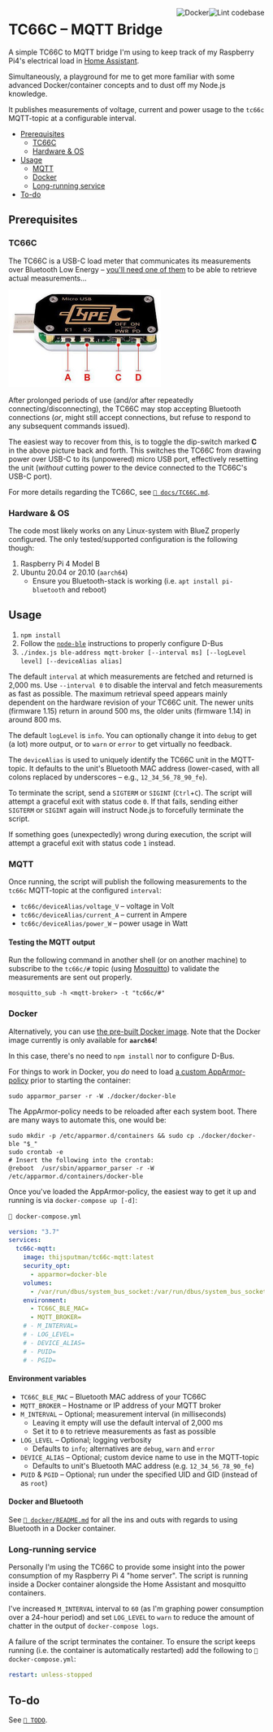 <!-- markdownlint-disable no-inline-html first-line-h1 -->
<p>
  <img
    src="https://github.com/thijsputman/tc66c-mqtt/workflows/Lint%20codebase/badge.svg?branch=main"
    title="Lint codebase" align="right"/>
  <img
    src="https://github.com/thijsputman/tc66c-mqtt/workflows/Docker/badge.svg?branch=main"
    title="Docker" align="right"/>
</p>
<!-- markdownlint-enable no-inline-html -->

# TC66C – MQTT Bridge

A simple TC66C to MQTT bridge I'm using to keep track of my Raspberry Pi4's
electrical load in
[Home Assistant](https://github.com/thijsputman/home-assistant-config).

Simultaneously, a playground for me to get more familiar with some advanced
Docker/container concepts and to dust off my Node.js knowledge.

It publishes measurements of voltage, current and power usage to the `tc66c`
MQTT-topic at a configurable interval.

- [Prerequisites](#prerequisites)
  - [TC66C](#tc66c)
  - [Hardware & OS](#hardware--os)
- [Usage](#usage)
  - [MQTT](#mqtt)
  - [Docker](#docker)
  - [Long-running service](#long-running-service)
- [To-do](#to-do)

## Prerequisites

### TC66C

The TC66C is a USB-C load meter that communicates its measurements over
Bluetooth Low Energy –
[you'll need one of them](https://www.aliexpress.com/item/32968303350.html) to
be able to retrieve actual measurements...

![TC66C diagram](./docs/TC66C_buttons.jpg)

After prolonged periods of use (and/or after repeatedly
connecting/disconnecting), the TC66C may stop accepting Bluetooth connections
(_or_, might still accept connections, but refuse to respond to any subsequent
commands issued).

The easiest way to recover from this, is to toggle the dip-switch marked **C**
in the above picture back and forth. This switches the TC66C from drawing power
over USB-C to its (unpowered) micro USB port, effectively resetting the unit
(_without_ cutting power to the device connected to the TC66C's USB-C port).

For more details regarding the TC66C, see [`📄 docs/TC66C.md`](./docs/TC66C.md).

### Hardware & OS

The code most likely works on any Linux-system with BlueZ properly configured.
The only tested/supported configuration is the following though:

1. Raspberry Pi 4 Model B
2. Ubuntu 20.04 or 20.10 (`aarch64`)
   - Ensure you Bluetooth-stack is working (i.e. `apt install pi-bluetooth` and
     reboot)

## Usage

1. `npm install`
2. Follow the [`node-ble`](https://github.com/chrvadala/node-ble) instructions
   to properly configure D-Bus
3. `./index.js ble-address mqtt-broker [--interval ms] [--logLevel level] [--deviceAlias alias]`

The default `interval` at which measurements are fetched and returned is 2,000
ms. Use `--interval 0` to disable the interval and fetch measurements as fast as
possible. The maximum retrieval speed appears mainly dependent on the hardware
revision of your TC66C unit. The newer units (firmware 1.15) return in around
500 ms, the older units (firmware 1.14) in around 800 ms.

The default `logLevel` is `info`. You can optionally change it into `debug` to
get (a lot) more output, or to `warn` or `error` to get virtually no feedback.

The `deviceAlias` is used to uniquely identify the TC66C unit in the MQTT-topic.
It defaults to the unit's Bluetooth MAC address (lower-cased, with all colons
replaced by underscores – e.g., `12_34_56_78_90_fe`).

To terminate the script, send a `SIGTERM` or `SIGINT` (`Ctrl`+`C`). The script
will attempt a graceful exit with status code `0`. If that fails, sending either
`SIGTERM` or `SIGINT` again will instruct Node.js to forcefully terminate the
script.

If something goes (unexpectedly) wrong during execution, the script will attempt
a graceful exit with status code `1` instead.

### MQTT

Once running, the script will publish the following measurements to the `tc66c`
MQTT-topic at the configured `interval`:

- `tc66c/deviceAlias/voltage_V` – voltage in Volt
- `tc66c/deviceAlias/current_A` – current in Ampere
- `tc66c/deviceAlias/power_W` – power usage in Watt

#### Testing the MQTT output

Run the following command in another shell (or on another machine) to subscribe
to the `tc66c/#` topic (using [Mosquitto](https://mosquitto.org/)) to validate
the measurements are sent out properly.

```shell
mosquitto_sub -h <mqtt-broker> -t "tc66c/#"
```

### Docker

Alternatively, you can use
[the pre-built Docker image](https://hub.docker.com/r/thijsputman/tc66c-mqtt).
Note that the Docker image currently is only available for **`aarch64`**!

In this case, there's no need to `npm install` nor to configure D-Bus.

For things to work in Docker, you _do_ need to load
[a custom AppArmor-policy](./docker/docker-ble) prior to starting the container:

```shell
sudo apparmor_parser -r -W ./docker/docker-ble
```

The AppArmor-policy needs to be reloaded after each system boot. There are many
ways to automate this, one would be:

```shell
sudo mkdir -p /etc/apparmor.d/containers && sudo cp ./docker/docker-ble "$_"
sudo crontab -e
# Insert the following into the crontab:
@reboot  /usr/sbin/apparmor_parser -r -W /etc/apparmor.d/containers/docker-ble
```

Once you've loaded the AppArmor-policy, the easiest way to get it up and running
is via `docker-compose up [-d]`:

`📄 docker-compose.yml`

```yaml
version: "3.7"
services:
  tc66c-mqtt:
    image: thijsputman/tc66c-mqtt:latest
    security_opt:
      - apparmor=docker-ble
    volumes:
      - /var/run/dbus/system_bus_socket:/var/run/dbus/system_bus_socket
    environment:
      - TC66C_BLE_MAC=
      - MQTT_BROKER=
    # - M_INTERVAL=
    # - LOG_LEVEL=
    # - DEVICE_ALIAS=
    # - PUID=
    # - PGID=
```

#### Environment variables

- `TC66C_BLE_MAC` – Bluetooth MAC address of your TC66C
- `MQTT_BROKER` – Hostname or IP address of your MQTT broker
- `M_INTERVAL` – Optional; measurement interval (in milliseconds)
  - Leaving it empty will use the default interval of 2,000 ms
  - Set it to `0` to retrieve measurements as fast as possible
- `LOG_LEVEL` – Optional; logging verbosity
  - Defaults to `info`; alternatives are `debug`, `warn` and `error`
- `DEVICE_ALIAS` – Optional; custom device name to use in the MQTT-topic
  - Defaults to unit's Bluetooth MAC address (e.g. `12_34_56_78_90_fe`)
- `PUID` & `PGID` – Optional; run under the specified UID and GID (instead of as
  `root`)

#### Docker and Bluetooth

See [`📄 docker/README.md`](./docker/README.md#docker-and-bluetooth) for all the
ins and outs with regards to using Bluetooth in a Docker container.

### Long-running service

Personally I'm using the TC66C to provide some insight into the power
consumption of my Raspberry Pi 4 "home server". The script is running inside a
Docker container alongside the Home Assistant and mosquitto containers.

I've increased `M_INTERVAL` interval to `60` (as I'm graphing power consumption
over a 24-hour period) and set `LOG_LEVEL` to `warn` to reduce the amount of
chatter in the output of `docker-compose logs`.

A failure of the script terminates the container. To ensure the script keeps
running (i.e. the container is automatically restarted) add the following to
`📄 docker-compose.yml`:

```yaml
restart: unless-stopped
```

## To-do

See [`📄 TODO`](./TODO).
